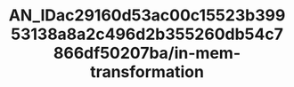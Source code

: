 ---  
schema: schema:AN_IDac29160d53ac00c15523b39953138a8a2c496d2b355260db54c7866df50207ba/in-mem-transformation  
title: AN_IDac29160d53ac00c15523b39953138a8a2c496d2b355260db54c7866df50207ba/in-mem-transformation  
organization: Sample Department  
notes: Used in 2 lineage(s)  
resources:  
  - name: AN_IDac29160d53ac00c15523b39953138a8a2c496d2b355260db54c7866df50207ba/in-mem-transformation 
    url: in-mem://AN_IDac29160d53ac00c15523b39953138a8a2c496d2b355260db54c7866df50207ba/in-mem-transformation 
    format : DataFrame  
license: None  
category:
  - Education  
maintainer: User  
maintainer_email: UserMail  
---